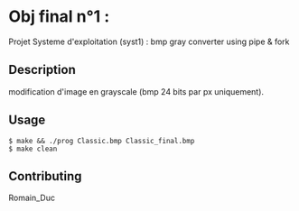 # Obj final n°1 : 

Projet Systeme d'exploitation (syst1) : bmp gray converter using pipe & fork

## Description

modification d'image en grayscale (bmp 24 bits par px uniquement).

## Usage

```
$ make && ./prog Classic.bmp Classic_final.bmp
$ make clean
```

## Contributing

Romain_Duc

